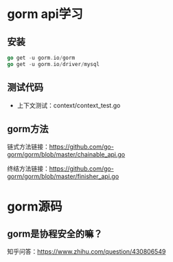 # gorm api学习

## 安装
```go
go get -u gorm.io/gorm
go get -u gorm.io/driver/mysql
```

## 测试代码
- 上下文测试：context/context_test.go

## gorm方法
链式方法链接：https://github.com/go-gorm/gorm/blob/master/chainable_api.go

终结方法链接：https://github.com/go-gorm/gorm/blob/master/finisher_api.go

# gorm源码
## gorm是协程安全的嘛？
知乎问答：https://www.zhihu.com/question/430806549